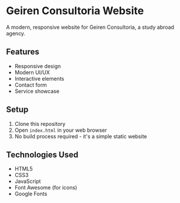 # Geiren Consultoria Website

A modern, responsive website for Geiren Consultoria, a study abroad agency.

## Features
- Responsive design
- Modern UI/UX
- Interactive elements
- Contact form
- Service showcase

## Setup
1. Clone this repository
2. Open `index.html` in your web browser
3. No build process required - it's a simple static website

## Technologies Used
- HTML5
- CSS3
- JavaScript
- Font Awesome (for icons)
- Google Fonts 